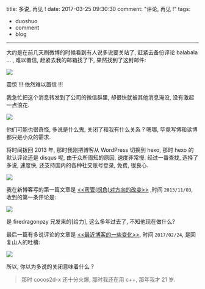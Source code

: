 title: 多说, 再见 !
date: 2017-03-25 09:30:30
comment: "评论, 再见 !"
tags: 
- duoshuo
- comment
- blog
---

大约是在前几天刷微博的时候看到有人说多说要关站了, 赶紧去备份评论 balabala ... , 难以置信, 赶紧去我的邮箱找了下, 果然找到了这封邮件:

![][1]

震惊 !!! 依然难以置信 !!!

我急忙把这个消息转发到了公司的微信群里, 却很快就被其他消息淹没, 没有激起一点浪花.

![][2]

他们可能也很奇怪, 多说是什么鬼, 关闭了和我有什么关系 ? 嗯哪, 毕竟写博和读博都只是小众的需求.

将时间拨回 2013 年, 那时我刚把博客从 WordPress 切换到 hexo, 那时 hexo 的默认评论还是 disqus 呢, 由于众所周知的原因, 速度非常慢. 经过一番查找, 选择了多说, 速度快, 还支持国内的各种社交账号登录, 免费, 很良心.

![][3]

我在新博客写的第一篇文章是 [<<弯管(拐角)对方向的改变>>][4] ,时间 `2013/11/03`, 收到的第一条评论是:

![][5]

是 firedragonpzy 兄发来的[给力], 这么多年过去了, 不知他现在做什么?　

最后一篇有多说评论的文章是 [<<最近博客的一些变化>>][6], 时间 `2017/02/24`, 是回复山人的吐槽:

![][7]


所以, 你以为多说的关闭意味着什么 ? 

>那时 cocos2d-x 还十分火爆, 
那时我还在用 c++, 
那年我才 21 岁.


[1]: https://ww3.sinaimg.cn/large/006tNbRwly1fdyu57rth7j30pi08bab4.jpg
[2]: https://ww2.sinaimg.cn/large/006tNbRwly1fdyuh2osr9j30bu0j2gmh.jpg
[3]: https://ww4.sinaimg.cn/large/006tNbRwly1fdyujgpr90j30um0kk0wp.jpg
[4]: /2013/11/03/elbow/
[5]: https://ww4.sinaimg.cn/large/006tNbRwly1fdyuxow26aj30nf022weq.jpg
[6]: /2017/02/24/some-change-for-blog/
[7]: https://ww4.sinaimg.cn/large/006tNbRwly1fdyv73hz7fj30ng040aai.jpg